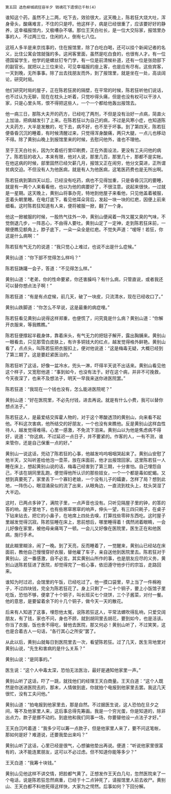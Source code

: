     第五回 选色柳城疏狂容半夕 销魂花下遗恨已千秋(4) 

   谁知这个药，虽然不上二两，吃下去，效验很大，这天晚上，陈若狂大烧大吐，浑身骨头，酸痛难言，不住的只是哼。他这样子，病是已经很重了，应该要好好的静养，这幸福报馆内，又极嘈杂不堪。那位王天白社长，是一位大交际家，报馆里办事的人，不过两三位，住闲的人，倒有七八位。

   这班人多半是来京找事的，住在报馆里，除了白吃白喝，还可以挂个新闻记者的名义，比住公寓会馆就强的多。这闲客里面，虽然是吃白食的，也很有人才。有一位德国留学生，他学的是螺丝钉专门学，有一位是前清候补道，还有一位是张勋部下的副官长。就把以上三位来论，可见幸福报的座上客，也是应有尽有。这些宾客，一天到晚，无所事事。除了出去找朋友而外，到了报馆里，就是坐在一处，高谈阔论，研究时局。

   他们研究时局的屋子，正在陈若狂房的隔壁，在平常的时候，陈若狂听他们说话，也不过认为无聊，现在在枕头上听着，只觉吵得头痛，但是也没有权可以干涉人家，只是心里头骂，恨不得把这些人，一个一个都给他轰出报馆去。

   他一病三日，那陈大夫开的药方，已经吃了两剂，不但是没有治好一点病，简直火上加油，把病越发引了上来。在陈若狂以为自己的病，不过是风寒小症，也知道陈大夫药方，大半是发散的，吃下去，病不好，也不至于坏事。到了第四天，陈若狂便昏昏沉沉的睡着，有时候清醒过来，只觉得浑身酸痛，两只大腿，一点儿也移动不得。除了黄别山晚上到报馆里来的时候，去慰问他外，谁也不理他。

   至于王天白社长，因为欠着纸行里印刷费，正在外面设法，更没有工夫问他的病了。陈若狂的收入，本来有限，他对人说，那里几百，那里几十，那都不是实帐。在他这病的时候，部里固然已经欠薪几月，报馆又正在闹穷，他分文莫进，正所谓贫病交迫。不但没有人为他医病，就是有人为他医病，这笔医药费也是无所出啊。

   陈若狂病到第四天以后，已经没有吃药，病也不见得加重，只是昏昏沉沉的要睡，就是有一两个人来看看他，也以为他的病要好了，不很注意。说起来很快，一过就是一星期。这天晚上，黄别山将事办完，特地到他屋子来看他，只见他盖着被服，歪着头朝里睡。在电灯底下，看见他耳朵背后，发起一块一块的红疤，因便上前来细看。这时陈若狂知道有人来，便将被服一掀，翻了一个身。

   他这一掀被服的时候，一股热气往外一冲，黄别山便闻着一阵又腥又臭的气味，不觉倒退几步，一阵恶心，不由得人要吐。黄别山定了一定神，走到陈若狂床前，一眼便瞧见额角上，脖子底下，一朵一朵全是红疤。不觉失声道：“嗳呀！若狂，你这是什么病啊：”

   陈若狂有气无力的说道：“我只觉心上难过，也说不出是什么症候。”

   黄别山道：“你下部不觉得怎么样吗？”

   陈若狂踌躇一会子，答道：“不见得怎么样。”

   黄别山道：“老弟，你的性命要紧，你还害臊吗？有什么病，只管直说，或者我还可以替你想点法子啊！”

   陈若狂道：“有是有点症候，前几天，破了一块皮，只流清水，现在已经收口了。”

   黄别山跌脚道：“你怎么不早说，这是最重的病症哩。”

   陈若狂看见黄别山说得这样郑重，也便慌了，问究竟是什么病？黄别山道：“你解开衣服来，等我瞧瞧。”

   陈若狂便撑起半截身体，靠着床头，有气无力的把钮子解开，露出胸脯来。黄别山一眼看去，只见那雪白皮肤上，有许多铜钱大的红点，越发觉得格外鲜艳。黄别山看了，点点头，叫陈若狂把衣服扣上，便对他说道：“这是梅毒无疑，大概已经到了第三期了。这是要赶紧医治的。”

   陈若狂听了这话，好像一盆冷水，兜头一淋，吓得半天说不出话来。黄别山看见他这个样子，又宽慰他道：“事到如今，也没有法于。好在这个病，并非不可挽救，今天夜深了，也来不及想法子，明天一早我来送你进医院罢。”

   陈若狂道：“我现在一个钱也没有，怎么能进医院呢？”

   黄别山道：“好在医院里，不必先付钱，进去再说。就是有什么小费，我可以替你想点法子。”

   陈若狂这人，是最爱结交挥霍人物的，对于这个寒酸透顶的黄别山，向来看不起他。不料这次害病，他所结交的好朋友，一个也没有来瞧他。反是黄别山这样血性待人，越发觉得难得。心里一感激，不免流下泪来。黄别山以为他是焦虑病不得好，说道：“你这病，不过延迟一点日子，并不要紧的。作客的人，一有不测，谁来管你，还是自己保重一点的好。”

   黄别山一说这话，兜动了陈若狂的心事，他越发呜呜咽咽哭起来了。黄别山安慰了他半天，又叫听差给他泡一壶茶，放在床面前，他才出报馆回家。这里陈若狂一人睡在床上，想起黄别山说的话，梅毒己经害到了第三期，十分害怕。自己埋怨自己，不该在胡同里乱跑，便觉得他所认识的那些妓女，一个一个都是毒如蛇蝎。又想到真要死了，家里丢下一个寡妇老娘，一个没有儿子的孀妻，怎样了局？想到此地，一阵伤心，眼泪涌泉似的流了出来，从眼角边，一直流到枕头上，枕头哭湿了大半边。

   这时，已两点多钟了，满院子里，一点声音也没有。只听见隔屋子里的钟，的答的答的响，屋子里地下，也有些窸窣窸窣的响声，伸头一望，有三四只耗子，在桌子下钻来钻去，把它的小鼻子，在地席上四处去嗅，打算找些零碎东西吃。这时屋子里越发觉得沉寂。陈若狂睡在床上，思前想后，哪里睡得着！偶然闭着眼睛，一会儿好像在家里，被他母亲痛骂了一顿。一会儿又好像在医院里，医生正在和他医病，施行手术。

   就此糊里糊涂，闹了一晚。到了天亮，反而睡着了，一觉醒来，黄别山已经站在床面前，教他自己慢慢穿好衣服，替他雇了车子，亲自送他到医院里去。陈若狂对于黄别山，这一番感激，自不必言。其实黄别山所作的事，也是朋友应尽的义务，黄别山送陈若狂进了医院，却觉得完了一桩心事，依旧遵守他步行的宗旨，走路回来。

   谁知为时过迟，会馆里的午饭，已经吃过了。他一摸口袋里，早上当了一件棉袍子，不过四块钱，完全为陈若狂花了。身上只剩了一二十个铜子，要上小饭馆子里吃饭，恐怕不够，便拿了十个铜子，叫长班买七个烧饼，三个子酱菜，对付一餐。他的意思，是要留着余下的十几个铜子，做今天一天的散花。

   后来有人知道了这事，埋怨他太冤，说陈若狂这人，平常法螺吹得乱响，只爱交阔朋友，有了钱，家也不问，身也不顾，就到胡同里去胡花，要到如今，也是活该。你当了衣服，饭也舍不得吃，替他去医院，那又何必！黄别山听了，不过笑笑，这也是合着古人一句话，“各行其心之所安”罢了。

   从此以后，黄别山就每日到医院里去一次，看望陈若狂。过了几天，医生背地里对黄别山说，“先生和害病的是什么关系？”

   黄别山说：“是同事的。”

   医生说：“这个人中毒太深，恐怕无法医治，最好是通知他家里一声。”

   黄别山听了这话，吓了一跳，就找他们的经理王天白商量。王天白道：“这个人既然是你送进医院去的，那末，人情做到底，你就拍个电报到他家里去罢。我这几天很忙，没有工夫问他。”

   黄别山道：“拍电报到他家里去，那是自然。不过据医生说，这人恐怕在旦夕之间，等不及他家里人来，这后事总得先筹画。我是一个穷光蛋，你是知道的，除非出点力，款子是挪不动的。到底他和我们同事一场，你要替他设一点法子才好。”

   王天白沉吟着道：“我多少可以筹一点款子，但是他家里人来了，要不问这笔帐，那如何是好？难道说，还要我垫出来吗？”

   黄别山听了这话，心里已经是很气，心想骗他垫出再说。便道：“听说他家里很富有的，决不能连累朋友，这可以不必过虑。但不知道你能等多少？”

   王天白道：“我筹十块钱。”

   黄别山见他这样不讲交情，把脸都气黄了。正想发作王天白几句，忽然医院来了一个电话，说是陈若狂忽然病重，已经于十二点钟死了，请报馆里人前去收尸。黄别山、王天白都不料他死得这样快，大家为之愕然。后事如何？下回分解。

